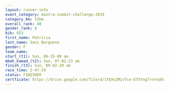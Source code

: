 ```yaml
---
layout: runner-info 
event_category: mantra-summit-challenge-2019 
category_km: 15km 
overall_rank: 40
gender_rank: 8
bib: 853
first_name: Patricia
last_name: Sanz Burgueno
gender: F
team_name: 
start_(t1): Sun, 06-15-00 am
mbah_kamad_(t2): Sun, 07-02-23 am
finish_(t3): Sun, 09-02-29 am
race_time: 2-47-29
status: FINISHER
certficate: https-//drive.google.com/file/d/1YEAv2MivTce-Ef5fng7rnntwE0C8DBm4/view?usp=sharing
---
```

